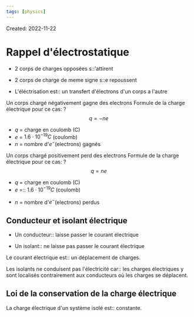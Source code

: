 ```yaml
---
tags: [physics] 
---
```

Created: 2022-11-22

# Rappel d'électrostatique

- 2 corps de charges opposées s::'attirent
<!--SR:!2022-12-29,23,250-->
- 2 corps de charge de meme signe s::e repoussent
<!--SR:!2022-12-27,22,250-->

- L'éléctrisation est:: un transfert d'électrons d'un corps a l'autre
<!--SR:!2022-12-21,16,230-->

Un corps chargé négativement gagne des electrons
Formule de la charge électrique pour ce cas:
?
$$q=-ne$$
- $q$ = charge en coulomb (C)
- $e$ = $1.6\cdot 10^{-19}C$ (coulomb) 
- $n$ = nombre d'$e^{-}$(electrons) gagnés
<!--SR:!2022-12-28,22,250-->

Un corps chargé positivement perd des electrons
Formule de la charge électrique pour ce cas:
?
$$q=ne$$
- $q$ = charge en coulomb (C)
- $e$ =:: $1.6\cdot 10^{-19}C$ (coulomb) 
<!--SR:!2022-12-24,10,190-->
- $n$ = nombre d'$e^{-}$(electrons) perdus

## Conducteur et isolant électrique
- Un conducteur:: laisse passer le courant électrique
<!--SR:!2023-01-16,30,230-->
- Un isolant:: ne laisse pas passer le courant électrique
<!--SR:!2023-01-14,28,230-->
Le courant électrique est:: un déplacement de charges.
<!--SR:!2022-12-23,18,230-->
Les isolants ne conduisent pas l'électricité car:: les charges électriques y sont localisés contrairement aux conducteurs où les charges se déplacent.
<!--SR:!2022-12-18,15,230-->

## Loi de la conservation de la charge électrique
La charge électrique d'un système isolé est:: constante. 
<!--SR:!2023-01-20,34,230-->
